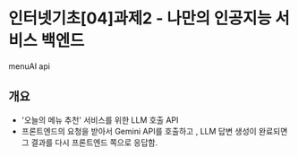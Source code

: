 # 인터넷기초[04]과제2 - 나만의 인공지능 서비스 백엔드
menuAI api

## 개요

- '오늘의 메뉴 추천' 서비스를 위한 LLM 호출 API
- 프론트엔드의 요청을 받아서 Gemini API를 호출하고 , LLM 답변 생성이 완료되면 그 결과를 다시 프론트엔드 쪽으로 응답함.
